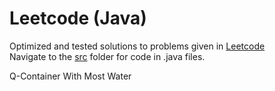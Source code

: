 # Leetcode (Java)

Optimized and tested solutions to problems given in [Leetcode](https://leetcode.com)   
Navigate to the [src](https://github.com/USLabs/Leetcode/tree/master/src) folder for code in .java files.

Q-Container With Most Water
